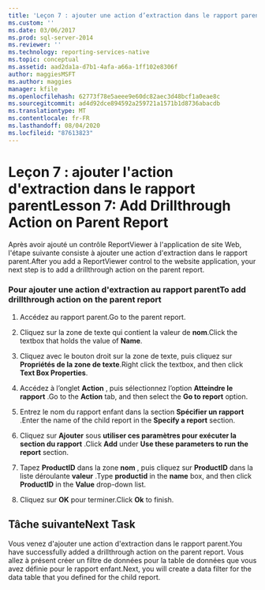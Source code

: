 ```yaml
---
title: 'Leçon 7 : ajouter une action d’extraction dans le rapport parent | Microsoft Docs'
ms.custom: ''
ms.date: 03/06/2017
ms.prod: sql-server-2014
ms.reviewer: ''
ms.technology: reporting-services-native
ms.topic: conceptual
ms.assetid: aad2da1a-d7b1-4afa-a66a-1ff102e8306f
author: maggiesMSFT
ms.author: maggies
manager: kfile
ms.openlocfilehash: 62773f78e5aeee9e60dc82aec3d48bcf1a0eae8c
ms.sourcegitcommit: ad4d92dce894592a259721a1571b1d8736abacdb
ms.translationtype: MT
ms.contentlocale: fr-FR
ms.lasthandoff: 08/04/2020
ms.locfileid: "87613823"
---
```

# <a name="lesson-7-add-drillthrough-action-on-parent-report"></a><span data-ttu-id="e52c0-102">Leçon 7 : ajouter l'action d'extraction dans le rapport parent</span><span class="sxs-lookup"><span data-stu-id="e52c0-102">Lesson 7: Add Drillthrough Action on Parent Report</span></span>
  <span data-ttu-id="e52c0-103">Après avoir ajouté un contrôle ReportViewer à l'application de site Web, l'étape suivante consiste à ajouter une action d'extraction dans le rapport parent.</span><span class="sxs-lookup"><span data-stu-id="e52c0-103">After you add a ReportViewer control to the website application, your next step is to add a drillthrough action on the parent report.</span></span>  
  
### <a name="to-add-drillthrough-action-on-the-parent-report"></a><span data-ttu-id="e52c0-104">Pour ajouter une action d'extraction au rapport parent</span><span class="sxs-lookup"><span data-stu-id="e52c0-104">To add drillthrough action on the parent report</span></span>  
  
1.  <span data-ttu-id="e52c0-105">Accédez au rapport parent.</span><span class="sxs-lookup"><span data-stu-id="e52c0-105">Go to the parent report.</span></span>  
  
2.  <span data-ttu-id="e52c0-106">Cliquez sur la zone de texte qui contient la valeur de **nom**.</span><span class="sxs-lookup"><span data-stu-id="e52c0-106">Click the textbox that holds the value of **Name**.</span></span>  
  
3.  <span data-ttu-id="e52c0-107">Cliquez avec le bouton droit sur la zone de texte, puis cliquez sur **Propriétés de la zone de texte**.</span><span class="sxs-lookup"><span data-stu-id="e52c0-107">Right click the textbox, and then click **Text Box Properties**.</span></span>  
  
4.  <span data-ttu-id="e52c0-108">Accédez à l’onglet **Action** , puis sélectionnez l’option **Atteindre le rapport** .</span><span class="sxs-lookup"><span data-stu-id="e52c0-108">Go to the **Action** tab, and then select the **Go to report** option.</span></span>  
  
5.  <span data-ttu-id="e52c0-109">Entrez le nom du rapport enfant dans la section **Spécifier un rapport** .</span><span class="sxs-lookup"><span data-stu-id="e52c0-109">Enter the name of the child report in the **Specify a report** section.</span></span>  
  
6.  <span data-ttu-id="e52c0-110">Cliquez sur **Ajouter** sous **utiliser ces paramètres pour exécuter la section du rapport** .</span><span class="sxs-lookup"><span data-stu-id="e52c0-110">Click **Add** under **Use these parameters to run the report** section.</span></span>  
  
7.  <span data-ttu-id="e52c0-111">Tapez **ProductID** dans la zone **nom** , puis cliquez sur **ProductID** dans la liste déroulante **valeur** .</span><span class="sxs-lookup"><span data-stu-id="e52c0-111">Type **productid** in the **name** box, and then click **ProductID** in the **Value** drop-down list.</span></span>  
  
8.  <span data-ttu-id="e52c0-112">Cliquez sur **OK** pour terminer.</span><span class="sxs-lookup"><span data-stu-id="e52c0-112">Click **Ok** to finish.</span></span>  
  
## <a name="next-task"></a><span data-ttu-id="e52c0-113">Tâche suivante</span><span class="sxs-lookup"><span data-stu-id="e52c0-113">Next Task</span></span>  
 <span data-ttu-id="e52c0-114">Vous venez d'ajouter une action d'extraction dans le rapport parent.</span><span class="sxs-lookup"><span data-stu-id="e52c0-114">You have successfully added a drillthrough action on the parent report.</span></span> <span data-ttu-id="e52c0-115">Vous allez à présent créer un filtre de données pour la table de données que vous avez définie pour le rapport enfant.</span><span class="sxs-lookup"><span data-stu-id="e52c0-115">Next, you will create a data filter for the data table that you defined for the child report.</span></span>  
  
  
